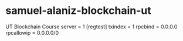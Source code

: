 # samuel-alaniz-blockchain-ut
UT Blockchain Course
server = 1
[regtest]
txindex = 1
rpcbind = 0.0.0.0
rpcallowip = 0.0.0.0/0